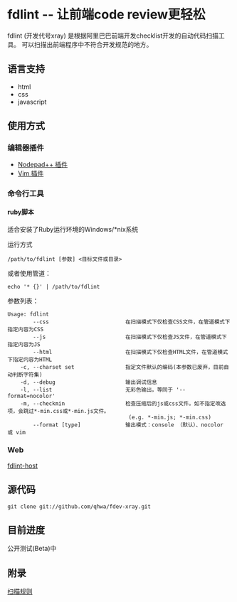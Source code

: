 fdlint -- 让前端code review更轻松
=================================

fdlint (开发代号xray) 是根据阿里巴巴前端开发checklist开发的自动代码扫描工具。
可以扫描出前端程序中不符合开发规范的地方。

## 语言支持
* html
* css
* javascript

## 使用方式

### 编辑器插件

* [Nodepad++ 插件](https://github.com/ThinkBest/fdlint-notepad-plusplus)
* [Vim 插件](https://github.com/qhwa/fdlint-vim)

### 命令行工具

#### ruby脚本
适合安装了Ruby运行环境的Windows/\*nix系统

运行方式

    /path/to/fdlint [参数] <目标文件或目录>

或者使用管道：

    echo '* {}' | /path/to/fdlint

参数列表：

~~~
Usage: fdlint
        --css                        在扫描模式下仅检查CSS文件，在管道模式下指定内容为CSS
        --js                         在扫描模式下仅检查JS文件，在管道模式下指定内容为JS
        --html                       在扫描模式下仅检查HTML文件，在管道模式下指定内容为HTML
    -c, --charset set                指定文件默认的编码(本参数已废弃，目前自动判断字符集)
    -d, --debug                      输出调试信息
    -l, --list                       无彩色输出，等同于 '--format=nocolor'
    -m, --checkmin                   检查压缩后的js或css文件。如不指定改选项，会跳过*-min.css或*-min.js文件。
                                      (e.g. *-min.js; *-min.css)
        --format [type]              输出模式：console （默认）、nocolor 或 vim
~~~

### Web

[fdlint-host](https://github.com/qhwa/fdlint-host)


## 源代码

    git clone git://github.com/qhwa/fdev-xray.git


## 目前进度

公开测试(Beta)中


## 附录

[扫描规则](https://github.com/qhwa/fdlint/wiki/fdlint-%E6%89%AB%E6%8F%8F%E8%A7%84%E5%88%99)
